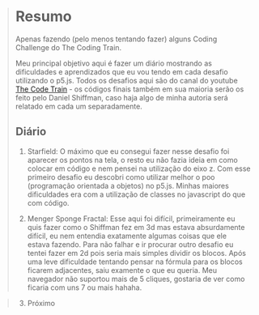 ># Resumo
>Apenas fazendo (pelo menos tentando fazer) alguns Coding Challenge do The Coding Train.
>
>Meu principal objetivo aqui é fazer um diário mostrando as dificuldades e aprendizados que eu vou tendo em cada desafio utilizando o p5.js.
>Todos os desafios aqui são do canal do youtube [The Code Train](https://www.youtube.com/c/TheCodingTrain) - os códigos finais também em sua maioria serão os feito pelo Daniel Shiffman, caso haja algo de minha autoria será relatado em cada um separadamente.
>
>
>## Diário
>001. Starfield:
>  O máximo que eu consegui fazer nesse desafio foi aparecer os pontos na tela, o resto eu não fazia ideia em como colocar em código e nem pensei na utilização do eixo z. 
>  Com esse primeiro desafio eu descobri como utilizar melhor o poo (programação orientada a objetos) no p5.js. Minhas maiores dificuldades era com a utilização de classes no javascript do que com código.
>
>002. Menger Sponge Fractal:
>  Esse aqui foi difícil, primeiramente eu quis fazer como o Shiffman fez em 3d mas estava absurdamente difícil, eu nem entendia exatamente algumas coisas que ele estava fazendo. 
>  Para não falhar e ir procurar outro desafio eu tentei fazer em 2d pois seria mais simples dividir os blocos. Após uma leve dificuldade tentando pensar na fórmula para os blocos ficarem adjacentes, saiu examente o que eu queria. Meu navegador não suportou mais de 5 cliques, gostaria de ver como ficaria com uns 7 ou mais hahaha.

>003. Próximo


